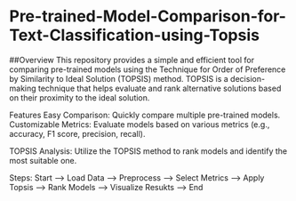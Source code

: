 # Pre-trained-Model-Comparison-for-Text-Classification-using-Topsis

##Overview
This repository provides a simple and efficient tool for comparing pre-trained models using the Technique for Order of Preference by Similarity to Ideal Solution (TOPSIS) method. TOPSIS is a decision-making technique that helps evaluate and rank alternative solutions based on their proximity to the ideal solution.

Features
Easy Comparison: Quickly compare multiple pre-trained models.
Customizable Metrics: Evaluate models based on various metrics (e.g., accuracy, F1 score, precision, recall).

TOPSIS Analysis: Utilize the TOPSIS method to rank models and identify the most suitable one.

Steps: 
Start --> Load Data --> Preprocess --> Select Metrics --> Apply Topsis --> Rank Models --> Visualize Resukts --> End


